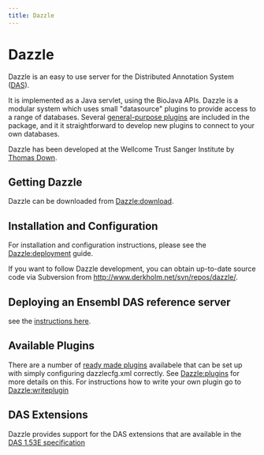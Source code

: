 ```yaml
---
title: Dazzle
---
```


Dazzle
======

Dazzle is an easy to use server for the Distributed Annotation System
([DAS](http://www.biodas.org)).

It is implemented as a Java servlet, using the BioJava APIs. Dazzle is a
modular system which uses small "datasource" plugins to provide access
to a range of databases. Several [general-purpose
plugins](Dazzle:plugins "wikilink") are included in the package, and it
it straightforward to develop new plugins to connect to your own
databases.

Dazzle has been developed at the Wellcome Trust Sanger Institute by
[Thomas Down](Thomas_Down "wikilink").

Getting Dazzle
--------------

Dazzle can be downloaded from <Dazzle:download>.

Installation and Configuration
------------------------------

For installation and configuration instructions, please see the
<Dazzle:deployment> guide.

If you want to follow Dazzle development, you can obtain up-to-date
source code via Subversion from
[<http://www.derkholm.net/svn/repos/dazzle/>](http://www.derkholm.net/svn/repos/dazzle/).

Deploying an Ensembl DAS reference server
-----------------------------------------

see the [instructions here](Dazzle:Ensembl "wikilink").

Available Plugins
-----------------

There are a number of [ready made plugins](Dazzle:plugins "wikilink")
availabele that can be set up with simply configuring dazzlecfg.xml
correctly. See <Dazzle:plugins> for more details on this. For
instructions how to write your own plugin go to <Dazzle:writeplugin>

DAS Extensions
--------------

Dazzle provides support for the DAS extensions that are available in the
[DAS 1.53E specification](http://www.dasregistry.org/spec_1.53E.jsp)
